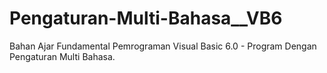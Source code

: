 # Pengaturan-Multi-Bahasa__VB6
Bahan Ajar Fundamental Pemrograman Visual Basic 6.0 - Program Dengan Pengaturan Multi Bahasa.
